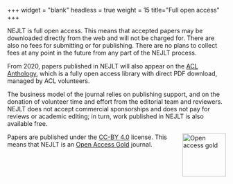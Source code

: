 +++
widget = "blank"
headless = true
weight = 15
title="Full open access"
+++


NEJLT is full open access. This means that accepted papers may be downloaded directly from the web and will not be charged for. There are also no fees for submitting or for publishing. There are no plans to collect fees at any point in the future from any part of the NEJLT process.

From 2020, papers published in NEJLT will also appear on the [ACL Anthology](https://www.aclweb.org/anthology/), which is a fully open access library with direct PDF download, managed by ACL volunteers.

The business model of the journal relies on publishing support, and on the donation of volunteer time and effort from the editorial team and reviewers. NEJLT does not accept commercial sponsorships and does not pay for reviews or academic editing; in turn, work published in NEJLT is also available free.

<img alt="Open access gold" src="/img/oagold.svg" style="height:100px; margin-left: 20px; " align="right" />

Papers are published under the [CC-BY 4.0](https://creativecommons.org/licenses/by/4.0/) license. This means that NEJLT is an [Open Access Gold](https://en.wikipedia.org/wiki/Open_access#Gold_OA) journal.
